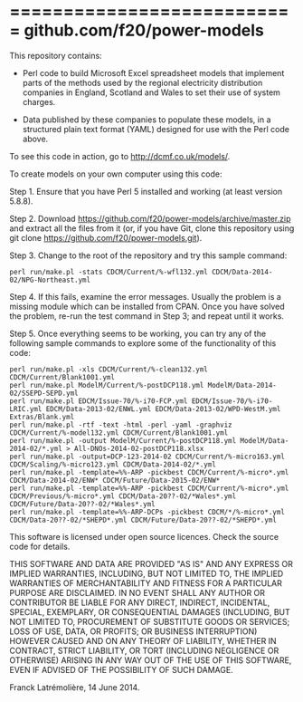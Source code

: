 ===========================
github.com/f20/power-models
===========================

This repository contains:

* Perl code to build Microsoft Excel spreadsheet models that implement parts of the methods used
by the regional electricity distribution companies in England, Scotland and Wales to set their
use of system charges.

* Data published by these companies to populate these models, in a structured plain text format
(YAML) designed for use with the Perl code above.

To see this code in action, go to http://dcmf.co.uk/models/.

To create models on your own computer using this code:

Step 1. Ensure that you have Perl 5 installed and working (at least version 5.8.8).

Step 2. Download https://github.com/f20/power-models/archive/master.zip and extract all the files from it
(or, if you have Git, clone this repository using git clone https://github.com/f20/power-models.git).

Step 3. Change to the root of the repository and try this sample command:

    perl run/make.pl -stats CDCM/Current/%-wfl132.yml CDCM/Data-2014-02/NPG-Northeast.yml

Step 4. If this fails, examine the error messages.  Usually the problem is a missing module
which can be installed from CPAN.  Once you have solved the problem, re-run the test command in
Step 3; and repeat until it works.

Step 5. Once everything seems to be working, you can try any of the following sample commands to
explore some of the functionality of this code:

    perl run/make.pl -xls CDCM/Current/%-clean132.yml CDCM/Current/Blank1001.yml
    perl run/make.pl ModelM/Current/%-postDCP118.yml ModelM/Data-2014-02/SSEPD-SEPD.yml
    perl run/make.pl EDCM/Issue-70/%-i70-FCP.yml EDCM/Issue-70/%-i70-LRIC.yml EDCM/Data-2013-02/ENWL.yml EDCM/Data-2013-02/WPD-WestM.yml Extras/Blank.yml
    perl run/make.pl -rtf -text -html -perl -yaml -graphviz CDCM/Current/%-model132.yml CDCM/Current/Blank1001.yml
    perl run/make.pl -output ModelM/Current/%-postDCP118.yml ModelM/Data-2014-02/*.yml > All-DNOs-2014-02-postDCP118.xlsx
    perl run/make.pl -output=DCP-123-2014-02 CDCM/Current/%-micro163.yml CDCM/Scaling/%-micro123.yml CDCM/Data-2014-02/*.yml
    perl run/make.pl -template=%%-ARP -pickbest CDCM/Current/%-micro*.yml CDCM/Data-2014-02/ENW* CDCM/Future/Data-2015-02/ENW*
    perl run/make.pl -template=%%-ARP -pickbest CDCM/Current/%-micro*.yml CDCM/Previous/%-micro*.yml CDCM/Data-20??-02/*Wales*.yml CDCM/Future/Data-20??-02/*Wales*.yml
    perl run/make.pl -template=%%-ARP-DCPs -pickbest CDCM/*/%-micro*.yml CDCM/Data-20??-02/*SHEPD*.yml CDCM/Future/Data-20??-02/*SHEPD*.yml
    
This software is licensed under open source licences. Check the source code for details.

THIS SOFTWARE AND DATA ARE PROVIDED "AS IS" AND ANY EXPRESS OR IMPLIED WARRANTIES, INCLUDING,
BUT NOT LIMITED TO, THE IMPLIED WARRANTIES OF MERCHANTABILITY AND FITNESS FOR A PARTICULAR
PURPOSE ARE DISCLAIMED. IN NO EVENT SHALL ANY AUTHOR OR CONTRIBUTOR BE LIABLE FOR ANY DIRECT,
INDIRECT, INCIDENTAL, SPECIAL, EXEMPLARY, OR CONSEQUENTIAL DAMAGES (INCLUDING, BUT NOT LIMITED
TO, PROCUREMENT OF SUBSTITUTE GOODS OR SERVICES; LOSS OF USE, DATA, OR PROFITS; OR BUSINESS
INTERRUPTION) HOWEVER CAUSED AND ON ANY THEORY OF LIABILITY, WHETHER IN CONTRACT, STRICT
LIABILITY, OR TORT (INCLUDING NEGLIGENCE OR OTHERWISE) ARISING IN ANY WAY OUT OF THE USE OF THIS
SOFTWARE, EVEN IF ADVISED OF THE POSSIBILITY OF SUCH DAMAGE.

Franck Latrémolière, 14 June 2014.
